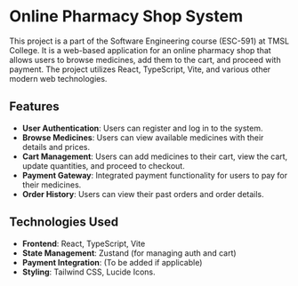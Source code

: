 # Online Pharmacy Shop System

This project is a part of the Software Engineering course (ESC-591) at TMSL College. It is a web-based application for an online pharmacy shop that allows users to browse medicines, add them to the cart, and proceed with payment. The project utilizes React, TypeScript, Vite, and various other modern web technologies.

## Features

- **User Authentication**: Users can register and log in to the system.
- **Browse Medicines**: Users can view available medicines with their details and prices.
- **Cart Management**: Users can add medicines to their cart, view the cart, update quantities, and proceed to checkout.
- **Payment Gateway**: Integrated payment functionality for users to pay for their medicines.
- **Order History**: Users can view their past orders and order details.

## Technologies Used

- **Frontend**: React, TypeScript, Vite
- **State Management**: Zustand (for managing auth and cart)
- **Payment Integration**: (To be added if applicable)
- **Styling**: Tailwind CSS, Lucide Icons.
